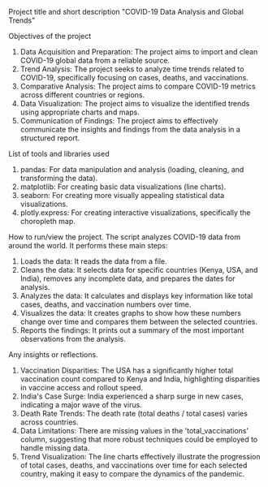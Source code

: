 Project title and short description
"COVID-19 Data Analysis and Global Trends"


Objectives of the project
1. Data Acquisition and Preparation: The project aims to import and clean COVID-19 global data from a reliable source.
2. Trend Analysis: The project seeks to analyze time trends related to COVID-19, specifically focusing on cases, deaths, and vaccinations.
3. Comparative Analysis: The project aims to compare COVID-19 metrics across different countries or regions.
4. Data Visualization: The project aims to visualize the identified trends using appropriate charts and maps.
5. Communication of Findings: The project aims to effectively communicate the insights and findings from the data analysis in a structured report.

List of tools and libraries used
1. pandas: For data manipulation and analysis (loading, cleaning, and transforming the data).
2. matplotlib: For creating basic data visualizations (line charts).
3. seaborn: For creating more visually appealing statistical data visualizations.
4. plotly.express: For creating interactive visualizations, specifically the choropleth map.

How to run/view the project.
The script analyzes COVID-19 data from around the world. It performs these main steps:

1. Loads the data: It reads the data from a file.
2. Cleans the data: It selects data for specific countries (Kenya, USA, and India), removes any incomplete data, and prepares the dates for analysis.
3. Analyzes the data: It calculates and displays key information like total cases, deaths, and vaccination numbers over time.
4. Visualizes the data: It creates graphs to show how these numbers change over time and compares them between the selected countries.
5. Reports the findings: It prints out a summary of the most important observations from the analysis.

Any insights or reflections.
1. Vaccination Disparities: The USA has a significantly higher total vaccination count compared to Kenya and India, highlighting disparities in vaccine access and rollout speed.
2. India's Case Surge: India experienced a sharp surge in new cases, indicating a major wave of the virus.
3. Death Rate Trends: The death rate (total deaths / total cases) varies across countries.
4. Data Limitations: There are missing values in the 'total_vaccinations' column, suggesting that more robust techniques could be employed to handle missing data.
5. Trend Visualization: The line charts effectively illustrate the progression of total cases, deaths, and vaccinations over time for each selected country, making it easy to compare the dynamics of the pandemic.
